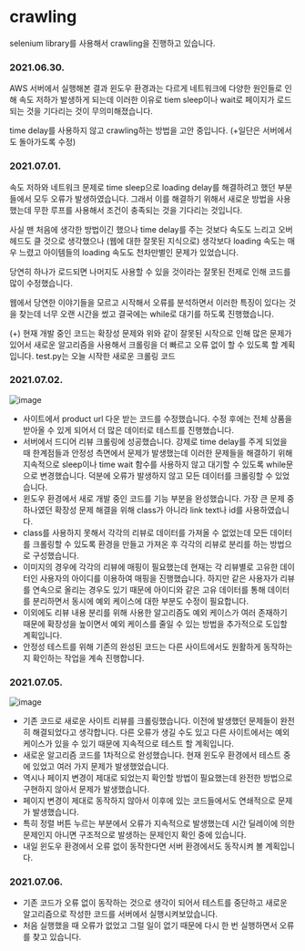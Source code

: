 # crawling
selenium library를 사용해서 crawling을 진행하고 있습니다.

### 2021.06.30.
AWS 서버에서 실행해본 결과 윈도우 환경과는 다르게 네트워크에 다양한 원인들로 인해 속도 저하가 발생하게 되는데
이러한 이유로 tiem sleep이나 wait로 페이지가 로드 되는 것을 기다리는 것이 무의미해졌습니다.

time delay를 사용하지 않고 crawling하는 방법을 고안 중입니다. (+일단은 서버에서도 돌아가도록 수정)

### 2021.07.01.
속도 저하와 네트워크 문제로 time sleep으로 loading delay를 해결하려고 했던 부분들에서 모두 오류가 발생하였습니다.
그래서 이를 해결하기 위해서 새로운 방법을 사용했는데 무한 루프를 사용해서 조건이 충족되는 것을 기다리는 것입니다.

사실 맨 처음에 생각한 방법이긴 했으나 time delay를 주는 것보다 속도도 느리고 오버헤드도 클 것으로 생각했으나 (웹에 대한 잘못된 지식으로)
생각보다 loading 속도는 매우 느렸고 아이템들의 loading 속도도 천차만별인 문제가 있었습니다.

당연히 하나가 로드되면 나머지도 사용할 수 있을 것이라는 잘못된 전제로 인해 코드를 많이 수정했습니다.

웹에서 당연한 이야기들을 모르고 시작해서 오류를 분석하면서 이러한 특징이 있다는 것을 찾는데 너무 오랜 시간을 썼고
결국에는 while로 대기를 하도록 진행했습니다.

(+) 현재 개발 중인 코드는 확장성 문제와 위와 같이 잘못된 시작으로 인해 많은 문제가 있어서 새로운 알고리즘을 사용해서 크롤링을 더 빠르고 오류 없이 할 수 있도록
    할 계획입니다. test.py는 오늘 시작한 새로운 크롤링 코드

### 2021.07.02.
![image](https://user-images.githubusercontent.com/72551588/124287875-7da78600-db8b-11eb-990d-1d55178ff54a.png)
- 사이트에서 product url 다운 받는 코드를 수정했습니다. 수정 후에는 전체 상품을 받아올 수 있게 되어서 더 많은 데이터로 테스트를 진행했습니다.
- 서버에서 드디어 리뷰 크롤링에 성공했습니다. 강제로 time delay를 주게 되었을 때 한계점들과 안정성 측면에서 문제가 발생했는데 이러한 문제들을 해결하기 위해 지속적으로 sleep이나 time wait 함수를 사용하지 않고 대기할 수 있도록 while문으로 변경했습니다. 덕분에 오류가 발생하지 않고 모든 데이터를 크롤링할 수 있었습니다.
- 윈도우 환경에서 새로 개발 중인 코드를 기능 부분을 완성했습니다. 가장 큰 문제 중 하나였던 확장성 문제 해결을 위해 class가 아니라 link text나 id를 사용하였습니다.
- class를 사용하지 못해서 각각의 리뷰로 데이터를 가져올 수 없었는데 모든 데이터를 크롤링할 수 있도록 환경을 만들고 가져온 후 각각의 리뷰로 분리를 하는 방법으로 구성했습니다.
- 이미지의 경우에 각각의 리뷰에 매핑이 필요했는데 현재는 각 리뷰별로 고유한 데이터인 사용자의 아이디를 이용하여 매핑을 진행했습니다. 하지만 같은 사용자가 리뷰를 연속으로 올리는 경우도 있기 때문에 아이디와 같은 고유 데이터를 통해 데이터를 분리하면서 동시에 예외 케이스에 대한 부분도 수정이 필요합니다.
- 이외에도 리뷰 내용 분리를 위해 사용한 알고리즘도 예외 케이스가 여러 존재하기 때문에 확장성을 높이면서 예외 케이스를 줄일 수 있는 방법을 추가적으로 도입할 계획입니다.
- 안정성 테스트를 위해 기존의 완성된 코드는 다른 사이트에서도 원활하게 동작하는지 확인하는 작업을 계속 진행합니다.

### 2021.07.05.
![image](https://user-images.githubusercontent.com/72551588/124457253-8d5ede80-ddc6-11eb-90fc-161563e70c46.png)
- 기존 코드로 새로운 사이트 리뷰를 크롤링했습니다. 이전에 발생했던 문제들이 완전히 해결되었다고 생각합니다. 다른 오류가 생길 수도 있고 다른 사이트에서는 예외 케이스가 있을 수 있기 때문에 지속적으로 테스트 할 계획입니다.
- 새로운 알고리즘 코드를 1차적으로 완성했습니다. 현재 윈도우 환경에서 테스트 중에 있었고 여러 가지 문제가 발생했었습니다.
- 역시나 페이지 변경이 제대로 되었는지 확인할 방법이 필요했는데 완전한 방법으로 구현하지 않아서 문제가 발생했습니다.
- 페이지 변경이 제대로 동작하지 않아서 이후에 있는 코드들에서도 연쇄적으로 문제가 발생했습니다.
- 특히 정렬 버튼 누르는 부분에서 오류가 지속적으로 발생했는데 시간 딜레이에 의한 문제인지 아니면 구조적으로 발생하는 문제인지 확인 중에 있습니다.
- 내일 윈도우 환경에서 오류 없이 동작한다면 서버 환경에서도 동작시켜 볼 계획입니다.

### 2021.07.06.
- 기존 코드가 오류 없이 동작하는 것으로 생각이 되어서 테스트를 중단하고 새로운 알고리즘으로 작성한 코드를 서버에서 실행시켜보았습니다.
- 처음 실행했을 때 오류가 없었고 그럴 일이 없기 때문에 다시 한 번 실행하면서 오류를 찾고 있습니다.
